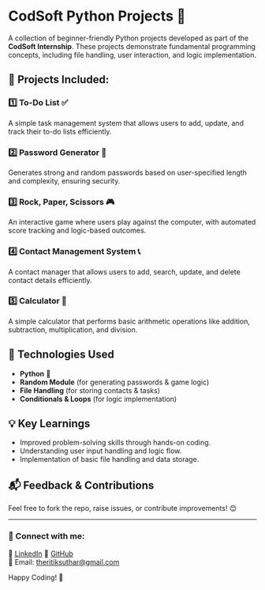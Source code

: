 # CodSoft Python Projects 🚀

A collection of beginner-friendly Python projects developed as part of the **CodSoft Internship**. These projects demonstrate fundamental programming concepts, including file handling, user interaction, and logic implementation.

## 📌 Projects Included:

### 1️⃣ To-Do List ✅  
A simple task management system that allows users to add, update, and track their to-do lists efficiently.

### 2️⃣ Password Generator 🔐  
Generates strong and random passwords based on user-specified length and complexity, ensuring security.

### 3️⃣ Rock, Paper, Scissors 🎮  
An interactive game where users play against the computer, with automated score tracking and logic-based outcomes.

### 4️⃣ Contact Management System 📞  
A contact manager that allows users to add, search, update, and delete contact details efficiently.

### 5️⃣ Calculator 🧮  
A simple calculator that performs basic arithmetic operations like addition, subtraction, multiplication, and division.

## 🔧 Technologies Used
- **Python** 🐍
- **Random Module** (for generating passwords & game logic)
- **File Handling** (for storing contacts & tasks)
- **Conditionals & Loops** (for logic implementation)

## 💡 Key Learnings
- Improved problem-solving skills through hands-on coding.
- Understanding user input handling and logic flow.
- Implementation of basic file handling and data storage.

## 📬 Feedback & Contributions
Feel free to fork the repo, raise issues, or contribute improvements! 😊  

---

### 🔗 Connect with me:
💼 [LinkedIn](https://www.linkedin.com/in/ritik-suthar-26468518b/)
🐙 [GitHub](https://github.com/ritiksuthar)  
📧 Email: theritiksuthar@gmail.com 

Happy Coding! 🎉

